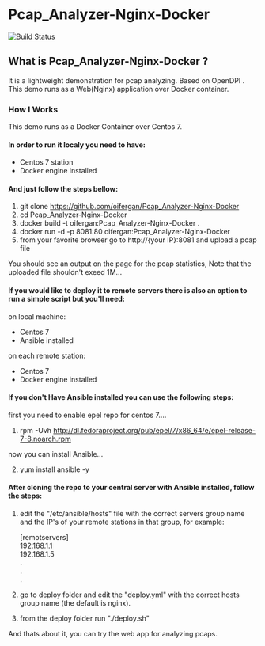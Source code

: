# Pcap_Analyzer-Nginx-Docker

[![Build Status](https://travis-ci.org/oifergan/Pcap_Analyzer-Nginx-Docker.svg?branch=master)](https://travis-ci.org/oifergan/Pcap_Analyzer-Nginx-Docker)

## What is Pcap_Analyzer-Nginx-Docker ?

It is a lightweight demonstration for pcap analyzing. Based on OpenDPI . This demo runs as a Web(Nginx) application over Docker container.

### How I Works

This demo runs as a Docker Container over Centos 7. 
#### In order to run it localy you need to have:

- Centos 7 station
- Docker engine installed


#### And just follow the steps bellow:

1. git clone https://github.com/oifergan/Pcap_Analyzer-Nginx-Docker
2. cd Pcap_Analyzer-Nginx-Docker
3. docker build -t oifergan:Pcap_Analyzer-Nginx-Docker .
4. docker run -d -p 8081:80 oifergan:Pcap_Analyzer-Nginx-Docker
5. from your favorite browser go to http://{your IP}:8081 and upload a pcap file

You should see an output on the page for the pcap statistics, Note that the uploaded file shouldn't exeed 1M...
 


#### If you would like to deploy it to remote servers there is also an option to run a simple script but you'll need:

on local machine:

- Centos 7
- Ansible installed

on each remote station:

- Centos 7
- Docker engine installed



#### If you don't Have Ansible installed you can use the following steps:


first you need to enable epel repo for centos 7....

1. rpm -Uvh http://dl.fedoraproject.org/pub/epel/7/x86_64/e/epel-release-7-8.noarch.rpm 

now you can install Ansible...

2. yum install ansible -y



#### After cloning the repo to your central server with Ansible installed, follow the steps:

1. edit the "/etc/ansible/hosts" file with the correct servers group name and the IP's of your remote stations in that group, for example:

   [remotservers]  
   192.168.1.1  
   192.168.1.5  
   .  
   .  
   .  
  
2. go to deploy folder and edit the "deploy.yml" with the correct hosts group name (the default is nginx).
3. from the deploy folder run "./deploy.sh"

And thats about it, you can try the web app for analyzing pcaps.



